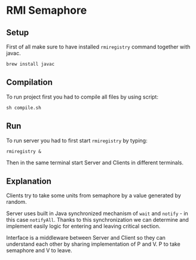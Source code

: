 # RMI Semaphore

## Setup

First of all make sure to have installed `rmiregistry` command together with javac.

```
brew install javac
```

## Compilation

To run project first you had to compile all files by using script:
```
sh compile.sh
```

## Run
To run server you had to first start `rmiregistry` by typing:
```
rmiregistry &
```

Then in the same terminal start Server and Clients in different terminals.


## Explanation
Clients try to take some units from semaphore by a value generated by random.

Server uses built in Java synchronized mechanism of `wait` and `notify` - in this case `notifyAll`. Thanks to this synchronization we can determine and implement easily logic
for entering and leaving critical section.

Interface is a middleware between Server and Client so they can understand each other by
sharing implementation of P and V. P to take semaphore and V to leave.